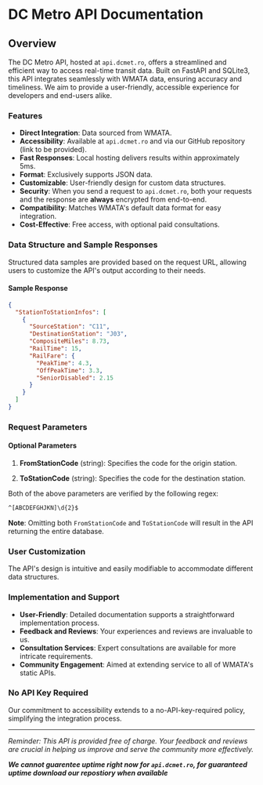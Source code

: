 # DC Metro API Documentation

## Overview

The DC Metro API, hosted at `api.dcmet.ro`, offers a streamlined and efficient way to access real-time transit data. Built on FastAPI and SQLite3, this API integrates seamlessly with WMATA data, ensuring accuracy and timeliness. We aim to provide a user-friendly, accessible experience for developers and end-users alike.

### Features

- **Direct Integration**: Data sourced from WMATA.
- **Accessibility**: Available at `api.dcmet.ro` and via our GitHub repository (link to be provided).
- **Fast Responses**: Local hosting delivers results within approximately 5ms.
- **Format**: Exclusively supports JSON data.
- **Customizable**: User-friendly design for custom data structures.
- **Security**: When you send a request to `api.dcmet.ro`, both your requests and the response are **always** encrypted from end-to-end.
- **Compatibility**: Matches WMATA's default data format for easy integration.
- **Cost-Effective**: Free access, with optional paid consultations.

### Data Structure and Sample Responses

Structured data samples are provided based on the request URL, allowing users to customize the API's output according to their needs.

#### Sample Response

```json
{
  "StationToStationInfos": [
    {
      "SourceStation": "C11",
      "DestinationStation": "J03",
      "CompositeMiles": 8.73,
      "RailTime": 15,
      "RailFare": {
        "PeakTime": 4.3,
        "OffPeakTime": 3.3,
        "SeniorDisabled": 2.15
      }
    }
  ]
}
```

### Request Parameters

#### Optional Parameters

1. **FromStationCode** (string): Specifies the code for the origin station. 

2. **ToStationCode** (string): Specifies the code for the destination station.


Both of the above parameters are verified by the following regex: 
```bash
^[ABCDEFGHJKN]\d{2}$
```

**Note**: Omitting both `FromStationCode` and `ToStationCode` will result in the API returning the entire database.

### User Customization

The API's design is intuitive and easily modifiable to accommodate different data structures.

### Implementation and Support

- **User-Friendly**: Detailed documentation supports a straightforward implementation process.
- **Feedback and Reviews**: Your experiences and reviews are invaluable to us.
- **Consultation Services**: Expert consultations are available for more intricate requirements.
- **Community Engagement**: Aimed at extending service to all of WMATA's static APIs.

### No API Key Required

Our commitment to accessibility extends to a no-API-key-required policy, simplifying the integration process.

---

*Reminder: This API is provided free of charge. Your feedback and reviews are crucial in helping us improve and serve the community more effectively.*

***We cannot guarentee uptime right now for `api.dcmet.ro`, for guaranteed uptime download our repostiory when available***
